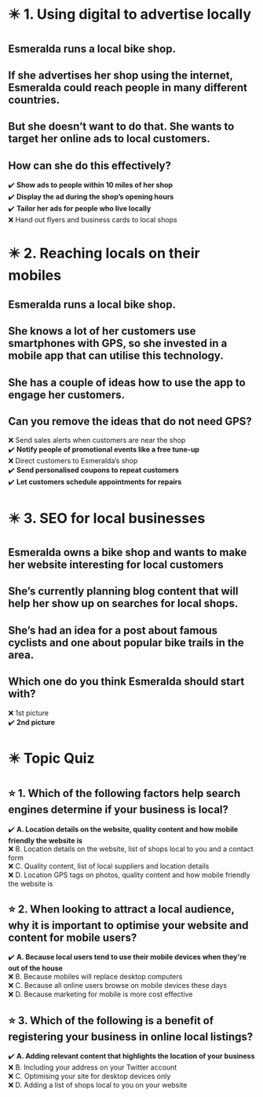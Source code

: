 # :eight_pointed_black_star: 1. Using digital to advertise locally

## Esmeralda runs a local bike shop.

## If she advertises her shop using the internet, Esmeralda could reach people in many different countries.

## But she doesn’t want to do that. She wants to target her online ads to local customers.

## How can she do this effectively?

:heavy_check_mark: **Show ads to people within 10 miles of her shop**\
:heavy_check_mark: **Display the ad during the shop’s opening hours**\
:heavy_check_mark: **Tailor her ads for people who live locally**\
:x: Hand out flyers and business cards to local shops

# :eight_pointed_black_star: 2. Reaching locals on their mobiles

## Esmeralda runs a local bike shop.

## She knows a lot of her customers use smartphones with GPS, so she invested in a mobile app that can utilise this technology.

## She has a couple of ideas how to use the app to engage her customers.

## Can you remove the ideas that do not need GPS?

:x: Send sales alerts when customers are near the shop\
:heavy_check_mark: **Notify people of promotional events like a free tune-up**\
:x: Direct customers to Esmeralda’s shop\
:heavy_check_mark: **Send personalised coupons to repeat customers**\
:heavy_check_mark: **Let customers schedule appointments for repairs**

# :eight_pointed_black_star: 3. SEO for local businesses

## Esmeralda owns a bike shop and wants to make her website interesting for local customers

## She’s currently planning blog content that will help her show up on searches for local shops.

## She’s had an idea for a post about famous cyclists and one about popular bike trails in the area.

## Which one do you think Esmeralda should start with?

:x: 1st picture\
:heavy_check_mark: **2nd picture**

# :eight_pointed_black_star: Topic Quiz

## :star: 1. Which of the following factors help search engines determine if your business is local?

:heavy_check_mark: **A. Location details on the website, quality content and how mobile friendly the website is**\
:x: B. Location details on the website, list of shops local to you and a contact form\
:x: C. Quality content, list of local suppliers and location details\
:x: D. Location GPS tags on photos, quality content and how mobile friendly the website is

## :star: 2. When looking to attract a local audience, why it is important to optimise your website and content for mobile users?

:heavy_check_mark: **A. Because local users tend to use their mobile devices when they're out of the house**\
:x: B. Because mobiles will replace desktop computers\
:x: C. Because all online users browse on mobile devices these days\
:x: D. Because marketing for mobile is more cost effective

## :star: 3. Which of the following is a benefit of registering your business in online local listings?

:heavy_check_mark: **A. Adding relevant content that highlights the location of your business**\
:x: B. Including your address on your Twitter account\
:x: C. Optimising your site for desktop devices only\
:x: D. Adding a list of shops local to you on your website
